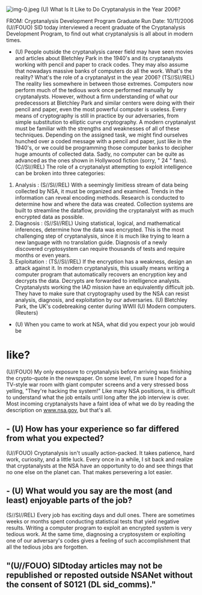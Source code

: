 ![img-0.jpeg](img-0.jpeg)
(U) What Is It Like to Do Cryptanalysis in the Year 2006?

FROM: Cryptanalysis Development Program Graduate
Run Date: 10/11/2006
(U//FOUO) SID today interviewed a recent graduate of the Cryptanalysis Development Program, to find out what cryptanalysis is all about in modern times.

- (U) People outside the cryptanalysis career field may have seen movies and articles about Bletchley Park in the 1940's and its cryptanalysts working with pencil and paper to crack codes. They may also assume that nowadays massive banks of computers do all the work. What's the reality? What's the role of a cryptanalyst in the year 2006?
(TS//SI//REL) The reality lies somewhere in between those extremes. Computers now perform much of the tedious work once performed manually by cryptanalysts. However, without a firm understanding of what our predecessors at Bletchley Park and similar centers were doing with their pencil and paper, even the most powerful computer is useless. Every means of cryptography is still in practice by our adversaries, from simple substitution to elliptic curve cryptography. A modern cryptanalyst must be familiar with the strengths and weaknesses of all of these techniques. Depending on the assigned task, we might find ourselves hunched over a coded message with a pencil and paper, just like in the 1940's, or we could be programming those computer banks to decipher huge amounts of collected data. Sadly, no computer can be quite as advanced as the ones shown in Hollywood fiction (sorry, " 24 " fans).
(C//SI//REL) The role of a cryptanalyst attempting to exploit intelligence can be broken into three categories:

1. Analysis :
(S//SI//REL) With a seemingly limitless stream of data being collected by NSA, it must be organized and examined. Trends in the information can reveal encoding methods. Research is conducted to determine how and where the data was created. Collection systems are built to streamline the dataflow, providing the cryptanalyst with as much encrypted data as possible.
2. Diagnosis :
(S//SI//REL) Using statistical, logical, and mathematical inferences, determine how the data was encrypted. This is the most challenging step of cryptanalysis, since it is much like trying to learn a new language with no translation guide. Diagnosis of a newly discovered cryptosystem can require thousands of tests and require months or even years.
3. Exploitation :
(TS//SI//REL) If the encryption has a weakness, design an attack against it. In modern cryptanalysis, this usually means writing a computer program that automatically recovers an encryption key and decrypts the data. Decrypts are forwarded to intelligence analysts. Cryptanalysts working the IAD mission have an equivalently difficult job. They have to make sure that cryptography used by the NSA can resist analysis, diagnosis, and exploitation by our adversaries.
(U) Bletchley Park, the UK's codebreaking center during WWII
(U) Modern computers. (Reuters)

- (U) When you came to work at NSA, what did you expect your job would be
# like? 

(U//FOUO) My only exposure to cryptanalysis before arriving was finishing the crypto-quote in the newspaper. On some level, I'm sure I hoped for a TV-style war room with giant computer screens and a very stressed boss yelling, "They're hacking the system!" Like many NSA positions, it is difficult to understand what the job entails until long after the job interview is over. Most incoming cryptanalysts have a faint idea of what we do by reading the description on www.nsa.gov, but that's all.

## - (U) How has your experience so far differed from what you expected?

(U//FOUO) Cryptanalysis isn't usually action-packed. It takes patience, hard work, curiosity, and a little luck. Every once in a while, I sit back and realize that cryptanalysts at the NSA have an opportunity to do and see things that no one else on the planet can. That makes persevering a lot easier.

## - (U) What would you say are the most (and least) enjoyable parts of the job?

(S//SI//REL) Every job has exciting days and dull ones. There are sometimes weeks or months spent conducting statistical tests that yield negative results. Writing a computer program to exploit an encrypted system is very tedious work. At the same time, diagnosing a cryptosystem or exploiting one of our adversary's codes gives a feeling of such accomplishment that all the tedious jobs are forgotten.

## "(U//FOUO) SIDtoday articles may not be republished or reposted outside NSANet without the consent of S0121 (DL sid_comms)."

